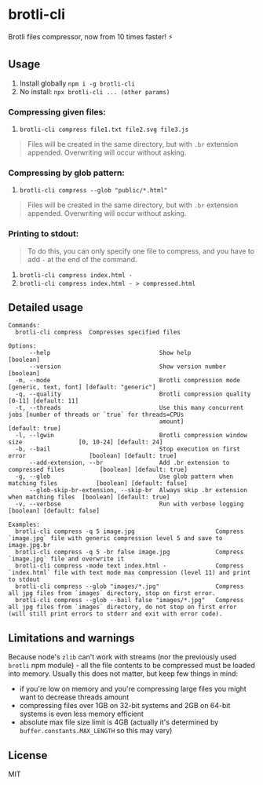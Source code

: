 # brotli-cli

Brotli files compressor, now from 10 times faster! ⚡

## Usage

1. Install globally `npm i -g brotli-cli`
1. No install: `npx brotli-cli ... (other params)`

### Compressing given files:
1. `brotli-cli compress file1.txt file2.svg file3.js`

> Files will be created in the same directory, but with `.br` extension appended. Overwriting will occur without asking.

### Compressing by glob pattern:
1. `brotli-cli compress --glob "public/*.html"`

> Files will be created in the same directory, but with `.br` extension appended. Overwriting will occur without asking.

### Printing to stdout:
> To do this, you can only specify one file to compress, and you have to add `-` at the end of the command.
1. `brotli-cli compress index.html -`
1. `brotli-cli compress index.html - > compressed.html`

## Detailed usage

```
Commands:
  brotli-cli compress  Compresses specified files

Options:
      --help                               Show help                                      [boolean]
      --version                            Show version number                            [boolean]
  -m, --mode                               Brotli compression mode            [generic, text, font] [default: "generic"]
  -q, --quality                            Brotli compression quality                        [0-11] [default: 11]
  -t, --threads                            Use this many concurrent jobs [number of threads or `true` for threads=CPUs
                                           amount]                                                  [default: true]
  -l, --lgwin                              Brotli compression window size                [0, 10-24] [default: 24]
  -b, --bail                               Stop execution on first error                  [boolean] [default: true]
      --add-extension, --br                Add .br extension to compressed files          [boolean] [default: true]
  -g, --glob                               Use glob pattern when matching files           [boolean] [default: false]
      --glob-skip-br-extension, --skip-br  Always skip .br extension when matching files  [boolean] [default: true]
  -v, --verbose                            Run with verbose logging                       [boolean] [default: false]

Examples:
  brotli-cli compress -q 5 image.jpg                       Compress `image.jpg` file with generic compression level 5 and save to image.jpg.br
  brotli-cli compress -q 5 -br false image.jpg             Compress `image.jpg` file and overwrite it
  brotli-cli compress -mode text index.html -              Compress `index.html` file with text mode max compression (level 11) and print to stdout
  brotli-cli compress --glob "images/*.jpg"                Compress all jpg files from `images` directory, stop on first error.
  brotli-cli compress --glob --bail false "images/*.jpg"   Compress all jpg files from `images` directory, do not stop on first error (will still print errors to stderr and exit with error code).
```

## Limitations and warnings

Because node's `zlib` can't work with streams (nor the previously used `brotli` npm module) -
all the file contents to be compressed must be loaded into memory.
Usually this does not matter, but keep few things in mind:
- if you're low on memory and you're compressing large files you might want to decrease threads amount
- compressing files over 1GB on 32-bit systems and 2GB on 64-bit systems is even less memory efficient
- absolute max file size limit is 4GB (actually it's determined by `buffer.constants.MAX_LENGTH` so this may vary)

## License

MIT
